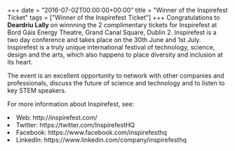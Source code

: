 +++
date = "2016-07-02T00:00:00+00:00"
title = "Winner of the Inspirefest Ticket"
tags = ["Winner of the Inspirefest Ticket"]
+++
Congratulations to <b> Deardriu Lally </b> on winnning the 2 complimentary tickets for Inspirefest at Bord Gáis Energy Theatre, Grand Canal Square, Dublin 2.
Inspirefest is a two day conference and takes place on the 30th June and 1st July. Inspirefest is a truly unique international festival of technology, science, design and the arts, which also happens to place diversity and inclusion at its heart.


The event is an excellent opportunity to network with other companies and professionals, discuss the future of science and technology and to listen to key STEM speakers.

For more information about Inspirefest, see:

<li> Web: http://inspirefest.com/­</li>
<li> Twitter: https://twitter.com/InspirefestHQ­ </li>
<li> Facebook: https://www.facebook.com/inspirefesthq­ </li>
<li> LinkedIn: https://www.linkedin.com/company/inspirefesthq­ </li>
